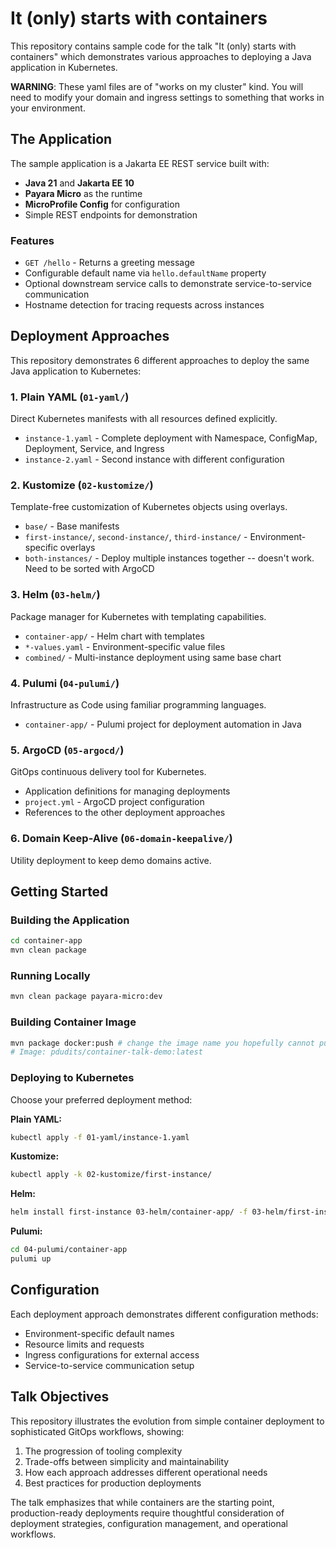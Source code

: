 # It (only) starts with containers

This repository contains sample code for the talk "It (only) starts with containers" which demonstrates various approaches to deploying a Java application in Kubernetes.

**WARNING**: These yaml files are of "works on my cluster" kind. You will need to modify your domain and ingress settings to something that works in your environment.

## The Application

The sample application is a Jakarta EE REST service built with:
- **Java 21** and **Jakarta EE 10**
- **Payara Micro** as the runtime
- **MicroProfile Config** for configuration
- Simple REST endpoints for demonstration

### Features
- `GET /hello` - Returns a greeting message
- Configurable default name via `hello.defaultName` property
- Optional downstream service calls to demonstrate service-to-service communication
- Hostname detection for tracing requests across instances

## Deployment Approaches

This repository demonstrates 6 different approaches to deploy the same Java application to Kubernetes:

### 1. Plain YAML (`01-yaml/`)
Direct Kubernetes manifests with all resources defined explicitly.
- `instance-1.yaml` - Complete deployment with Namespace, ConfigMap, Deployment, Service, and Ingress
- `instance-2.yaml` - Second instance with different configuration

### 2. Kustomize (`02-kustomize/`)
Template-free customization of Kubernetes objects using overlays.
- `base/` - Base manifests
- `first-instance/`, `second-instance/`, `third-instance/` - Environment-specific overlays
- `both-instances/` - Deploy multiple instances together -- doesn't work. Need to be sorted with ArgoCD

### 3. Helm (`03-helm/`)
Package manager for Kubernetes with templating capabilities.
- `container-app/` - Helm chart with templates
- `*-values.yaml` - Environment-specific value files
- `combined/` - Multi-instance deployment using same base chart

### 4. Pulumi (`04-pulumi/`)
Infrastructure as Code using familiar programming languages.
- `container-app/` - Pulumi project for deployment automation in Java

### 5. ArgoCD (`05-argocd/`)
GitOps continuous delivery tool for Kubernetes.
- Application definitions for managing deployments
- `project.yml` - ArgoCD project configuration
- References to the other deployment approaches

### 6. Domain Keep-Alive (`06-domain-keepalive/`)
Utility deployment to keep demo domains active.

## Getting Started

### Building the Application
```bash
cd container-app
mvn clean package
```

### Running Locally
```bash
mvn clean package payara-micro:dev
```

### Building Container Image
```bash
mvn package docker:push # change the image name you hopefully cannot push under my creds in Docker Hub
# Image: pdudits/container-talk-demo:latest
```

### Deploying to Kubernetes

Choose your preferred deployment method:

**Plain YAML:**
```bash
kubectl apply -f 01-yaml/instance-1.yaml
```

**Kustomize:**
```bash
kubectl apply -k 02-kustomize/first-instance/
```

**Helm:**
```bash
helm install first-instance 03-helm/container-app/ -f 03-helm/first-instance-values.yaml
```

**Pulumi:**
```bash
cd 04-pulumi/container-app
pulumi up
```

## Configuration

Each deployment approach demonstrates different configuration methods:
- Environment-specific default names
- Resource limits and requests
- Ingress configurations for external access
- Service-to-service communication setup

## Talk Objectives

This repository illustrates the evolution from simple container deployment to sophisticated GitOps workflows, showing:
1. The progression of tooling complexity
2. Trade-offs between simplicity and maintainability
3. How each approach addresses different operational needs
4. Best practices for production deployments

The talk emphasizes that while containers are the starting point, production-ready deployments require thoughtful consideration of deployment strategies, configuration management, and operational workflows.